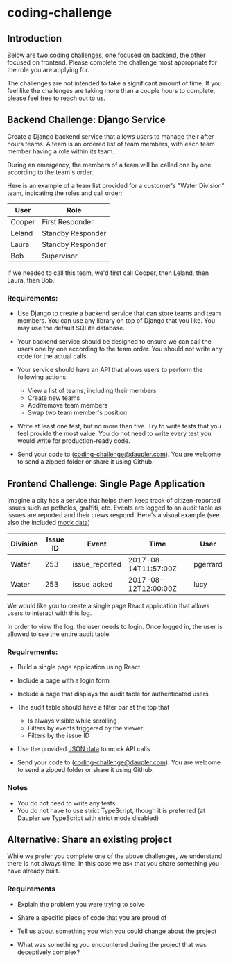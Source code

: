 # coding-challenge

## Introduction

Below are two coding challenges, one focused on backend, the other focused on frontend. Please complete the challenge most appropriate for the role you are applying for.

The challenges are not intended to take a significant amount of time. If you feel like the challenges are taking more than a couple hours to complete, please feel free to reach out to us.

## Backend Challenge: Django Service

Create a Django backend service that allows users to manage their after hours teams. A team is an ordered list of team members, with each team member having a role within its team.

During an emergency, the members of a team will be called one by one according to the team's order.

Here is an example of a team list provided for a customer's "Water Division" team, indicating the roles and call order:

| User   | Role              |
| ------ | ----------------- |
| Cooper | First Responder   |
| Leland | Standby Responder |
| Laura  | Standby Responder |
| Bob    | Supervisor        |

If we needed to call this team, we'd first call Cooper, then Leland, then Laura, then Bob.

### Requirements:

- Use Django to create a backend service that can store teams and team members. You can use any library on top of Django that you like. You may use the default SQLite database.
- Your backend service should be designed to ensure we can call the users one by one according to the team order.  You should not write any code for the actual calls.
- Your service should have an API that allows users to perform the following actions:

  - View a list of teams, including their members
  - Create new teams
  - Add/remove team members
  - Swap two team member's position

- Write at least one test, but no more than five. Try to write tests that you feel provide the most value. You do not need to write every test you would write for production-ready code.
- Send your code to (coding-challenge@daupler.com). You are welcome to send a zipped folder or share it using Github.

## Frontend Challenge: Single Page Application

Imagine a city has a service that helps them keep track of citizen-reported issues such as potholes, graffiti, etc. Events are logged to an audit table as issues are reported and their crews respond. Here's a visual example (see also the included [mock data](spa_mock_data.json))

| Division | Issue ID | Event          | Time                 | User     |
| -------- | -------- | -------------- | -------------------- | -------- |
| Water    | 253      | issue_reported | 2017-08-14T11:57:00Z | pgerrard |
| Water    | 253      | issue_acked    | 2017-08-12T12:00:00Z | lucy     |

We would like you to create a single page React application that allows users to interact with this log.

In order to view the log, the user needs to login. Once logged in, the user is allowed to see the entire audit table.

### Requirements:

- Build a single page application using React.
- Include a page with a login form
- Include a page that displays the audit table for authenticated users
- The audit table should have a filter bar at the top that

  - Is always visible while scrolling
  - Filters by events triggered by the viewer
  - Filters by the issue ID

- Use the provided [JSON data](spa_mock_data.json) to mock API calls
- Send your code to (coding-challenge@daupler.com). You are welcome to send a zipped folder or share it using Github.

### Notes

- You do not need to write any tests
- You do not have to use strict TypeScript, though it is preferred (at Daupler we TypeScript with strict mode disabled)

## Alternative: Share an existing project

While we prefer you complete one of the above challenges, we understand there is not always time. In this case we ask that you share something you have already built.

### Requirements

- Explain the problem you were trying to solve

- Share a specific piece of code that you are proud of

- Tell us about something you wish you could change about the project

- What was something you encountered during the project that was deceptively complex?
